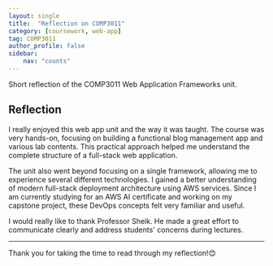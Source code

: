 ```yaml
---
layout: single
title:  "Reflection on COMP3011"
category: [coursework, web-app]
tag: COMP3011
author_profile: false
sidebar:
    nav: "counts"
---
```


Short reflection of the COMP3011 Web Application Frameworks unit.

## Reflection

I really enjoyed this web app unit and the way it was taught. The course was very hands-on, focusing on building a functional blog management app and various lab contents. This practical approach helped me understand the complete structure of a full-stack web application. <br>

The unit also went beyond focusing on a single framework, allowing me to experience several different technologies. I gained a better understanding of modern full-stack deployment architecture using AWS services. Since I am currently studying for an AWS AI certificate and working on my capstone project, these DevOps concepts felt very familiar and useful. <br>

I would really like to thank Professor Sheik. He made a great effort to communicate clearly and address students' concerns during lectures.

---

Thank you for taking the time to read through my reflection!😊